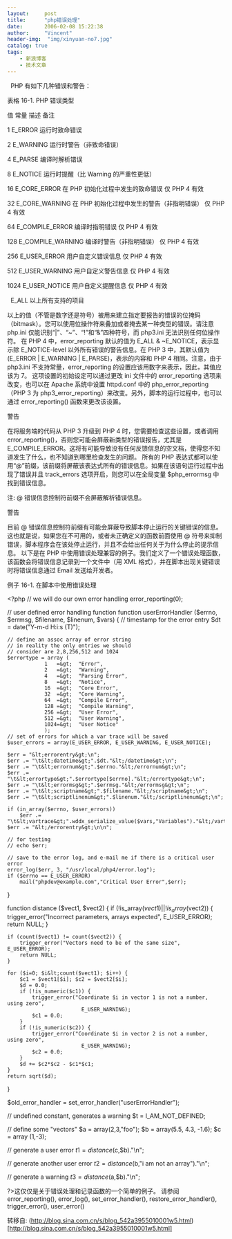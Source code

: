 ```yaml
---
layout:     post
title:      "php错误处理"
date:       2006-02-08 15:22:38
author:     "Vincent"
header-img:  "img/xinyuan-no7.jpg"
catalog: true
tags:
    - 新浪博客
    - 技术文章
---
```





 
PHP 有如下几种错误和警告： 

表格 16-1. PHP 错误类型



值
常量
描述
备注


1
E_ERROR
运行时致命错误
 

2
E_WARNING
运行时警告（非致命错误）
 

4
E_PARSE
编译时解析错误
 

8
E_NOTICE 
运行时提醒（比 Warning 的严重性更低） 
 

16
E_CORE_ERROR
在 PHP 初始化过程中发生的致命错误
仅 PHP 4 有效

32
E_CORE_WARNING
在 PHP 初始化过程中发生的警告（非指明错误） 
仅 PHP 4 有效

64
E_COMPILE_ERROR
编译时指明错误
仅 PHP 4 有效

128
E_COMPILE_WARNING
编译时警告（非指明错误）
仅 PHP 4 有效

256
E_USER_ERROR
用户自定义错误信息
仅 PHP 4 有效

512
E_USER_WARNING
用户自定义警告信息
仅 PHP 4 有效

1024
E_USER_NOTICE 
用户自定义提醒信息
仅 PHP 4 有效

 
E_ALL
以上所有支持的项目
 

以上的值（不管是数字还是符号）被用来建立指定要报告的错误的位掩码（bitmask）。您可以使用位操作符来叠加或者掩去某一种类型的错误。请注意 php.ini 仅能识别“|”、“~”、“!”和“&amp;”四种符号，而 php3.ini 无法识别任何位操作符。 
在 PHP 4 中，error_reporting 默认的值为 E_ALL &amp; ~E_NOTICE，表示显示除 E_NOTICE-level 以外所有错误的警告信息。在 PHP 3 中，其默认值为 (E_ERROR | E_WARNING | E_PARSE)，表示的内容和 PHP 4 相同。注意，由于 php3.ini 不支持常量，error_reporting 的设置应该用数字来表示，因此，其值应该为 7。 
这项设置的初始设定可以通过更改 ini 文件中的 error_reporting 选项来改变，也可以在 Apache 系统中设置 httpd.conf 中的 php_error_reporting（PHP 3 为 php3_error_reporting）来改变。另外，脚本的运行过程中，也可以通过 error_reporting() 函数来更改该设置。 





警告


在将服务端的代码从 PHP 3 升级到 PHP 4 时，您需要检查这些设置，或者调用 error_reporting()，否则您可能会屏蔽新类型的错误报告，尤其是 E_COMPILE_ERROR。这将有可能导致没有任何反馈信息的空文档，使得您不知道发生了什么，也不知道到哪里检查发生的问题。 
所有的 PHP 表达式都可以使用“@”前缀，该前缀将屏蔽该表达式所有的错误信息。如果在该语句运行过程中出现了错误并且 track_errors 选项开启，则您可以在全局变量 $php_errormsg 中找到错误信息。 


注: @ 错误信息控制符前缀不会屏蔽解析错误信息。 





警告


目前 @ 错误信息控制符前缀有可能会屏蔽导致脚本停止运行的关键错误的信息。这也就是说，如果您在不可用的，或者未正确定义的函数前面使用 @ 符号来抑制错误，脚本程序会在该处停止运行，并且不会给出任何关于为什么停止的提示信息。 
以下是在 PHP 中使用错误处理兼容的例子。我们定义了一个错误处理函数，该函数会将错误信息记录到一个文件中（用 XML 格式），并在脚本出现关键错误时将错误信息通过 Email 发送给开发者。 





例子 16-1. 在脚本中使用错误处理



&lt;?php
// we will do our own error handling
error_reporting(0);

// user defined error handling function
function userErrorHandler ($errno, $errmsg, $filename, $linenum, $vars) {
    // timestamp for the error entry
    $dt = date("Y-m-d H:i:s (T)");

    // define an assoc array of error string
    // in reality the only entries we should
    // consider are 2,8,256,512 and 1024
    $errortype = array (
                1   =&gt;  "Error",
                2   =&gt;  "Warning",
                4   =&gt;  "Parsing Error",
                8   =&gt;  "Notice",
                16  =&gt;  "Core Error",
                32  =&gt;  "Core Warning",
                64  =&gt;  "Compile Error",
                128 =&gt;  "Compile Warning",
                256 =&gt;  "User Error",
                512 =&gt;  "User Warning",
                1024=&gt;  "User Notice"
                );
    // set of errors for which a var trace will be saved
    $user_errors = array(E_USER_ERROR, E_USER_WARNING, E_USER_NOTICE);
    
    $err = "&lt;errorentry&gt;\n";
    $err .= "\t&lt;datetime&gt;".$dt."&lt;/datetime&gt;\n";
    $err .= "\t&lt;errornum&gt;".$errno."&lt;/errornum&gt;\n";
    $err .= "\t&lt;errortype&gt;".$errortype[$errno]."&lt;/errortype&gt;\n";
    $err .= "\t&lt;errormsg&gt;".$errmsg."&lt;/errormsg&gt;\n";
    $err .= "\t&lt;scriptname&gt;".$filename."&lt;/scriptname&gt;\n";
    $err .= "\t&lt;scriptlinenum&gt;".$linenum."&lt;/scriptlinenum&gt;\n";

    if (in_array($errno, $user_errors))
        $err .= "\t&lt;vartrace&gt;".wddx_serialize_value($vars,"Variables")."&lt;/vartrace&gt;\n";
    $err .= "&lt;/errorentry&gt;\n\n";
    
    // for testing
    // echo $err;

    // save to the error log, and e-mail me if there is a critical user error
    error_log($err, 3, "/usr/local/php4/error.log");
    if ($errno == E_USER_ERROR)
        mail("phpdev@example.com","Critical User Error",$err);
}


function distance ($vect1, $vect2) {
    if (!is_array($vect1) || !is_array($vect2)) {
        trigger_error("Incorrect parameters, arrays expected", E_USER_ERROR);
        return NULL;
    }

    if (count($vect1) != count($vect2)) {
        trigger_error("Vectors need to be of the same size", E_USER_ERROR);
        return NULL;
    }

    for ($i=0; $i&lt;count($vect1); $i++) {
        $c1 = $vect1[$i]; $c2 = $vect2[$i];
        $d = 0.0;
        if (!is_numeric($c1)) {
            trigger_error("Coordinate $i in vector 1 is not a number, using zero", 
                            E_USER_WARNING);
            $c1 = 0.0;
        }
        if (!is_numeric($c2)) {
            trigger_error("Coordinate $i in vector 2 is not a number, using zero", 
                            E_USER_WARNING);
            $c2 = 0.0;
        }
        $d += $c2*$c2 - $c1*$c1;
    }
    return sqrt($d);
}

$old_error_handler = set_error_handler("userErrorHandler");

// undefined constant, generates a warning
$t = I_AM_NOT_DEFINED;

// define some "vectors"
$a = array(2,3,"foo");
$b = array(5.5, 4.3, -1.6);
$c = array (1,-3);

// generate a user error
$t1 = distance($c,$b)."\n";

// generate another user error
$t2 = distance($b,"i am not an array")."\n";

// generate a warning
$t3 = distance($a,$b)."\n";

?&gt;这仅仅是关于错误处理和记录函数的一个简单的例子。 
请参阅 error_reporting(), error_log(), set_error_handler(), restore_error_handler(), trigger_error(), user_error() 
 





转移自: (http://blog.sina.com.cn/s/blog_542a3955010001w5.html)[http://blog.sina.com.cn/s/blog_542a3955010001w5.html]